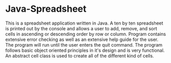 # Java-Spreadsheet
This is a spreadsheet application written in Java. A ten by ten spreadsheet is printed out by the console and allows a user to add, remove, and sort cells in ascending or descending order by row or column. Program contains extensive error checking as well as an extensive help guide for the user. The program will run until the user enters the quit command. The program follows basic object oriented principles in it's design and is very functional. An abstract cell class is used to create all of the different kind of cells. 
